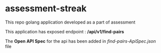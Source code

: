 # assessment-streak
This repo golang application developed as a part of assessment

This application has exposed endpoint : **/api/v1/find-pairs**


The **Open API Spec** for the api has been added in _find-pairs-ApiSpec.json_ file